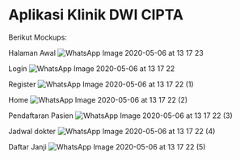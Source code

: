 # Aplikasi Klinik DWI CIPTA

Berikut Mockups:

Halaman Awal
![WhatsApp Image 2020-05-06 at 13 17 23](https://user-images.githubusercontent.com/37317720/81143578-5f042a00-8f9c-11ea-9420-83c08352b509.jpeg)


Login
![WhatsApp Image 2020-05-06 at 13 17 22](https://user-images.githubusercontent.com/37317720/81143625-7a6f3500-8f9c-11ea-99c0-eeec762cd1bb.jpeg)


Register
![WhatsApp Image 2020-05-06 at 13 17 22 (1)](https://user-images.githubusercontent.com/37317720/81143704-a68ab600-8f9c-11ea-937f-4d9053446d5f.jpeg)

Home
![WhatsApp Image 2020-05-06 at 13 17 22 (2)](https://user-images.githubusercontent.com/37317720/81143736-bd310d00-8f9c-11ea-9c16-8f6a6312190e.jpeg)

Pendaftaran Pasien
![WhatsApp Image 2020-05-06 at 13 17 22 (3)](https://user-images.githubusercontent.com/37317720/81143771-d5089100-8f9c-11ea-8826-1411e07c7a38.jpeg)

Jadwal dokter
![WhatsApp Image 2020-05-06 at 13 17 22 (4)](https://user-images.githubusercontent.com/37317720/81143810-ebaee800-8f9c-11ea-8ee2-1948653b6d2c.jpeg)

Daftar Janji
![WhatsApp Image 2020-05-06 at 13 17 22 (5)](https://user-images.githubusercontent.com/37317720/81143855-0bdea700-8f9d-11ea-8a38-8acf3ddea43c.jpeg)

